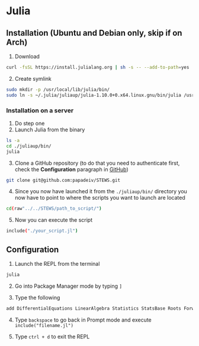 # Julia

## Installation (Ubuntu and Debian only, skip if on Arch)
1. Download
```bash
curl -fsSL https://install.julialang.org | sh -s -- --add-to-path=yes
```
2. Create symlink
```bash
sudo mkdir -p /usr/local/lib/julia/bin/
sudo ln -s ~/.julia/juliaup/julia-1.10.0+0.x64.linux.gnu/bin/julia /usr/local/lib/julia/bin
```

### Installation on a server
1. Do step one
2. Launch Julia from the binary
```bash
ls -a
cd ./juliaup/bin/
julia
```
3. Clone a GitHub repository (to do that you need to authenticate first, check the __Configuration__ paragraph in [GitHub](GitHub.md))
```bash
git clone git@github.com:papadeiv/STEWS.git
```
4. Since you now have launched it from the `./juliaup/bin/` directory you now have to point to where the scripts you want to launch are located
```bash
cd(raw"../../STEWS/path_to_script/")
```
5. Now you can execute the script
```bash
include("./your_script.jl")
```

## Configuration 
1. Launch the REPL from the terminal
```bash
julia
```
2. Go into Package Manager mode by typing `]`

3. Type the following
```bash
add DifferentialEquations LinearAlgebra Statistics StatsBase Roots ForwardDiff Integrals Polynomials DataFrames Tables CSV PyCall CairoMakie Makie LaTeXStrings ProgressMeter 
```
4. Type `backspace` to go back in Prompt mode and execute `include("filename.jl")`

5. Type `ctrl + d` to exit the REPL
